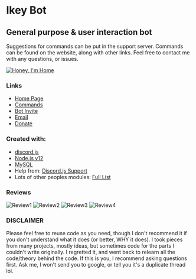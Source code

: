 # Ikey Bot

## General purpose & user interaction bot

Suggestions for commands can be put in the support server.
Commands can be found on the website, along with other links.
Feel free to contact me with any questions, or issues.

[![Honey, I'm Home](https://discordapp.com/api/guilds/413532909400752139/widget.png?style=banner2)](https://discord.gg/weX9DR)


### Links

- [Home Page](https://ikeygardner10.github.io/)
- [Commands](https://ikeygardner10.github.io/)
- [Bot Invite]()
- [Email](mailto:ikeygardner10@gmail.com)
- [Donate](https://www.paypal.com/cgi-bin/webscr?cmd=_s-xclick&hosted_button_id=CXU2L6XUT2YWN&source=url)

### Created with:
- [discord.js](https://discord.js.org/#/)
- [Node.js v12](https://nodejs.org/en/)
- [MySQL](https://www.mysql.com/)
- Help from: [Discord.js Support](https://discord.com/invite/bRCvFy9/)
- Lots of other peoples modules: [Full List](https://github.com/ikeygardner10/ikey-bot/blob/master/data/temp/nodemodules.md)

### Reviews
![Review1](https://imgur.com/wycdTdJ.png)
![Review2](https://imgur.com/aedb7J2.png)
![Review3](https://imgur.com/MQHDPJs.png)
![Review4](https://imgur.com/Clhi0XS.png)


### DISCLAIMER
Please feel free to reuse code as you need, though I don't recommend it if you don't understand what it does (or better, WHY it does).
I took pieces from many projects, mostly ideas, but sometimes code for the parts I couldn't write originally.
I regretted it, and went back to relearn all the code/theory behind the code.
If this is you, I recommend asking questions first. Ask me, I won't send you to google, or tell you it's a duplicate thread lol.
